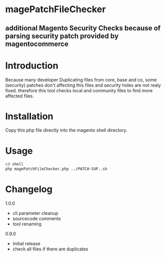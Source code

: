 # magePatchFileChecker
## additional Magento Security Checks because of parsing security patch provided by magentocommerce

# Introduction
Because many developer Duplicating files from core, base and co, some (security) patches don't affecting this files and security holes are not realy fixed. therefore this tool checks local and community files to find more affected files.
# Installation
Copy this php file directly into the magento shell directory.
# Usage
```bash
cd shell
php magePatchFileChecker.php ../PATCH-SUP..sh
```
# Changelog
1.0.0
- cli parameter cleanup
- sourcecode comments
- tool renaming

0.9.0
- Initial release
- check all files if there are duplicates
